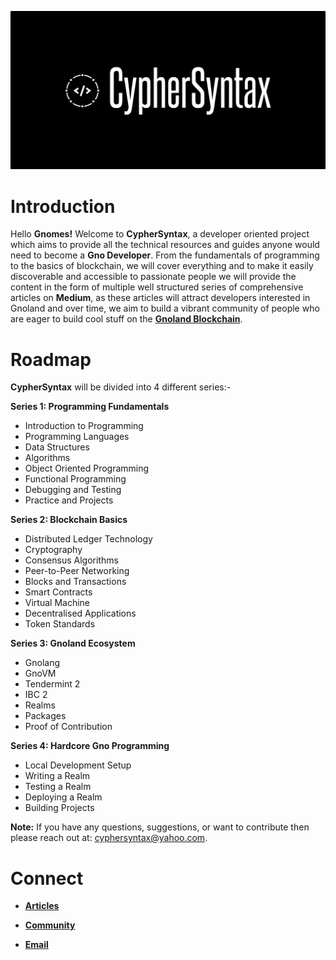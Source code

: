 ![Alt Image](https://github.com/Danish-Mahboob/CypherSyntax/blob/59c7984cfa85a5f215d67bdd50527b515f7880ed/Banner.jpg)
# Introduction
Hello __Gnomes!__ Welcome to __CypherSyntax__, a developer oriented project which aims to provide all the technical resources and guides anyone would need to become a __Gno Developer__. From the fundamentals of programming to the basics of blockchain, we will cover everything and to make it easily discoverable and accessible to passionate people we will provide the content in the form of multiple well structured series of comprehensive articles on __Medium__, as these articles will attract developers interested in Gnoland and over time, we aim to build a vibrant community of people who are eager to build cool stuff on the __[Gnoland Blockchain](https://gno.land/)__.

# Roadmap
__CypherSyntax__ will be divided into 4 different series:-

__Series 1: Programming Fundamentals__
+ Introduction to Programming
+ Programming Languages 
+ Data Structures
+ Algorithms
+ Object Oriented Programming
+ Functional Programming
+ Debugging and Testing
+ Practice and Projects

__Series 2: Blockchain Basics__
+ Distributed Ledger Technology
+ Cryptography
+ Consensus Algorithms
+ Peer-to-Peer Networking
+ Blocks and Transactions
+ Smart Contracts
+ Virtual Machine
+ Decentralised Applications
+ Token Standards

__Series 3: Gnoland Ecosystem__
+ Gnolang
+ GnoVM
+ Tendermint 2
+ IBC 2
+ Realms
+ Packages
+ Proof of Contribution

__Series 4: Hardcore Gno Programming__
+ Local Development Setup
+ Writing a Realm
+ Testing a Realm
+ Deploying a Realm
+ Building Projects



__Note:__ If you have any questions, suggestions, or want to contribute then please reach out at: cyphersyntax@yahoo.com.





# Connect
+ __[Articles](https://medium.com/@cyphersyntax)__

+ __[Community](https://https://t.me/cyphersyntax)__

+ __[Email](cyphersyntax@yahoo.com)__

